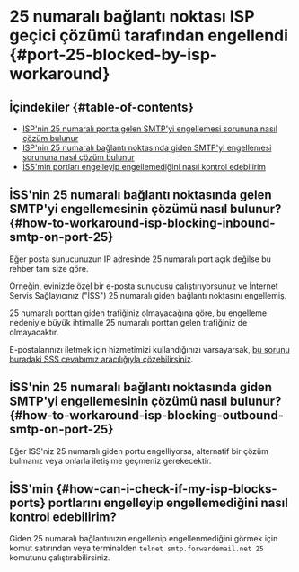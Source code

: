 # 25 numaralı bağlantı noktası ISP geçici çözümü tarafından engellendi {#port-25-blocked-by-isp-workaround}

## İçindekiler {#table-of-contents}

* [ISP'nin 25 numaralı portta gelen SMTP'yi engellemesi sorununa nasıl çözüm bulunur](#how-to-workaround-isp-blocking-inbound-smtp-on-port-25)
* [ISP'nin 25 numaralı bağlantı noktasında giden SMTP'yi engellemesi sorununa nasıl çözüm bulunur](#how-to-workaround-isp-blocking-outbound-smtp-on-port-25)
* [İSS'min portları engelleyip engellemediğini nasıl kontrol edebilirim](#how-can-i-check-if-my-isp-blocks-ports)

## İSS'nin 25 numaralı bağlantı noktasında gelen SMTP'yi engellemesinin çözümü nasıl bulunur? {#how-to-workaround-isp-blocking-inbound-smtp-on-port-25}

Eğer posta sunucunuzun IP adresinde 25 numaralı port açık değilse bu rehber tam size göre.

Örneğin, evinizde özel bir e-posta sunucusu çalıştırıyorsunuz ve İnternet Servis Sağlayıcınız ("İSS") 25 numaralı giden bağlantı noktasını engellemiş.

25 numaralı porttan giden trafiğiniz olmayacağına göre, bu engelleme nedeniyle büyük ihtimalle 25 numaralı porttan gelen trafiğiniz de olmayacaktır.

E-postalarınızı iletmek için hizmetimizi kullandığınızı varsayarsak, [bu sorunu buradaki SSS cevabımız aracılığıyla çözebilirsiniz](/faq#can-i-forward-emails-to-ports-other-than-25-eg-if-my-isp-has-blocked-port-25).

## İSS'nin 25 numaralı bağlantı noktasında giden SMTP'yi engellemesinin çözümü nasıl bulunur? {#how-to-workaround-isp-blocking-outbound-smtp-on-port-25}

Eğer ISS'niz 25 numaralı giden portu engelliyorsa, alternatif bir çözüm bulmanız veya onlarla iletişime geçmeniz gerekecektir.

## İSS'min {#how-can-i-check-if-my-isp-blocks-ports} portlarını engelleyip engellemediğini nasıl kontrol edebilirim?

Giden 25 numaralı bağlantınızın engellenip engellenmediğini görmek için komut satırından veya terminalden `telnet smtp.forwardemail.net 25` komutunu çalıştırabilirsiniz.